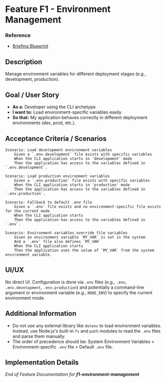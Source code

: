 # Feature F1 - Environment Management

### Reference

- [Briefing Blueprint](/docs/briefing.blueprint.md)

## Description

Manage environment variables for different deployment stages (e.g., development, production).

## Goal / User Story

- **As a:** Developer using the CLI archetype
- **I want to:** Load environment-specific variables easily
- **So that:** My application behaves correctly in different deployment environments (dev, prod, etc.).

## Acceptance Criteria / Scenarios

```gherkin
Scenario: Load development environment variables
    Given a `.env.development` file exists with specific variables
    When the CLI application starts in 'development' mode
    Then the application has access to the variables defined in `.env.development`.

Scenario: Load production environment variables
    Given a `.env.production` file exists with specific variables
    When the CLI application starts in 'production' mode
    Then the application has access to the variables defined in `.env.production`.

Scenario: Fallback to default .env file
    Given a `.env` file exists and no environment-specific file exists for the current mode
    When the CLI application starts
    Then the application has access to the variables defined in `.env`.

Scenario: Environment variables override file variables
    Given an environment variable `MY_VAR` is set in the system
    And a `.env` file also defines `MY_VAR`
    When the CLI application starts
    Then the application uses the value of `MY_VAR` from the system environment variable.
```

## UI/UX

No direct UI. Configuration is done via `.env` files (e.g., `.env`, `.env.development`, `.env.production`) and potentially a command-line argument or environment variable (e.g., `NODE_ENV`) to specify the current environment mode.

## Additional Information

- Do not use any external library like `dotenv` to load environment variables. Instead, use Node.js's built-in `fs` and `path` modules to read the `.env` files and parse them manually.
- The order of precedence should be: System Environment Variables > Environment-specific `.env` file > Default `.env` file.

## Implementation Details

<!-- This section will be updated by builder steps -->
<!-- - [c1-node-cli Implementation Plan](/containers/c1-node-cli/docs/f1-environment-management.plan.md) -->

_End of Feature Documentation for **f1-environment-management**_

